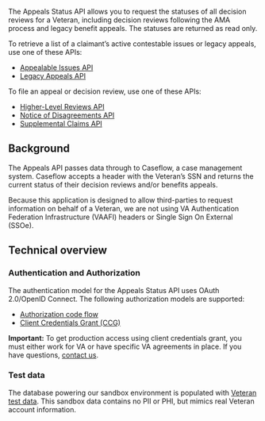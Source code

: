 The Appeals Status API allows you to request the statuses of all decision reviews for a Veteran, including decision reviews following the AMA process and legacy benefit appeals. The statuses are returned as read only.

To retrieve a list of a claimant’s active contestable issues or legacy appeals, use one of these APIs:
* [Appealable Issues API](https://developer.va.gov/explore/api/appealable-issues/docs)
* [Legacy Appeals API](https://developer.va.gov/explore/api/legacy-appeals/docs)

To file an appeal or decision review, use one of these APIs:
* [Higher-Level Reviews API](https://developer.va.gov/explore/api/higher-level-reviews/docs)
* [Notice of Disagreements API](https://developer.va.gov/explore/api/notice-of-disagreements/docs)
* [Supplemental Claims API](https://developer.va.gov/explore/api/supplemental-claims/docs)

## Background

The Appeals API passes data through to Caseflow, a case management system. Caseflow accepts a header with the Veteran’s SSN and returns the current status of their decision reviews and/or benefits appeals.

Because this application is designed to allow third-parties to request information on behalf of a Veteran, we are not using VA Authentication Federation Infrastructure (VAAFI) headers or Single Sign On External (SSOe).

## Technical overview

### Authentication and Authorization

The authentication model for the Appeals Status API uses OAuth 2.0/OpenID Connect. The following authorization models are supported:
* [Authorization code flow](https://developer.va.gov/explore/api/appeals-status/authorization-code)
* [Client Credentials Grant (CCG)](https://developer.va.gov/explore/api/appeals-status/client-credentials)

**Important:** To get production access using client credentials grant, you must either work for VA or have specific VA agreements in place. If you have questions, [contact us](https://developer.va.gov/support/contact-us).

### Test data

The database powering our sandbox environment is populated with [Veteran test data](https://github.com/department-of-veterans-affairs/vets-api-clients/blob/master/test_accounts/benefits_test_accounts.md). This sandbox data contains no PII or PHI, but mimics real Veteran account information.
